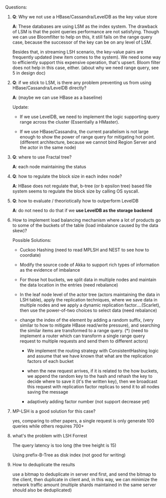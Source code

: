 Questions:

1. **Q**: Why we not use a HBase/Cassandra/LevelDB as the key value store

   **A**: These databases are using LSM as the index system. The drawback of LSM is that the point queries performance are not satisfying. Though we can use Bloomfilter to help on this, it still fails on the range query case, because the successor of the key can be on any level of LSM.
      
      Besides that, in streaming LSH scenario, the key-value pairs are frequently updated (new item comes to the system). We need some way to efficiently support this expensive operation, that's upsert. Bloom filter does not help in this case, either. (about why we need range query, see 5 in design doc)
      
2. **Q**: if we stick to LSM, is there any problem preventing us from using HBase/Cassandra/LevelDB directly?

   **A**: (maybe we can use HBase as a baseline) 
   
   Update: 
   
   * If we use LevelDB, we need to implement the logic supporting query range across the cluster (Essentially a HMaster). 

   * If we use HBase/Cassandra, the current parallelism is not large enough to show the power of range query for mitigating hot point. (different architecture, because we cannot bind Region Server and the actor in the same node)
   

3. **Q**: where to use Fractal tree?

   **A**: each node maintaining the status 
   
   
4. **Q**: how to regulate the block size in each index node?

   **A**: HBase does not regulate that, b-tree (or b epsilon tree) based file system seems to regulate the block size by calling OS syscall.
   
   
5. **Q**: how to evaluate / theoriotically how to outperform LevelDB

   **A**: do not need to do that if we **use LevelDB as the storage backend**
   
6. How to implement load balancing mechanism where a lot of products go to some of the buckets of the table (load imbalance caused by the data skew)?
   
	  Possible Solutions:
       		   
      * Cuckoo Hashing (need to read MPLSH and NEST to see how to coordiate)
       
      * Modify the source code of Akka to support rich types of information as the evidence of imbalance
       
      * For those hot buckets, we split data in multiple nodes and maintain the data location in the entries (need rebalance)
      
      * In the leaf node level of the actor tree (actors maintaining the data in LSH table), apply the replication techniques, where we save data in multiple nodes and we apply a dynamic replication factor....(Scarlet), then use the power-of-two choices to select data (need rebalance)
      
      * change the index of the element by adding a random suffix, (very similar to how to mitigate HBase read/write pressure), and searching the similar items are transformed to a range query. (*) (need to implement a router which can transform a single range query request to multiple requests and send them to different actors)
      
         * We implement the routing strategy with ConsistentHashing logic and assume that we have known that what are the replication factors of each bucket
         
         * when the new request arrives, if it is related to the how buckets, we append the random key to the hash and rehash the key to decide where to save it (it's the written key), then we broadcast this request with replication factor replicas to send it to all nodes saving the message
         
         * adaptively adding factor number (not support decrease yet) 

  
 7. MP-LSH is a good solution for this case?
 
    yes, comparing to other papers, a single request is only generate 100 queries while others requires 700+
    
 8. what's the problem with LSH Forrest
 
    The query latency is too long (the tree height is 15)
    
    Using prefix-B-Tree as disk index (not good for writing)
    
    
9. How to deduplicate the results

    use a bitmap to deduplicate in server end first, and send the bitmap to the client, then duplicate in client and, in this way, we can minimize the network traffic amount (multiple shards maintained in the same server should also be deduplicated)
     